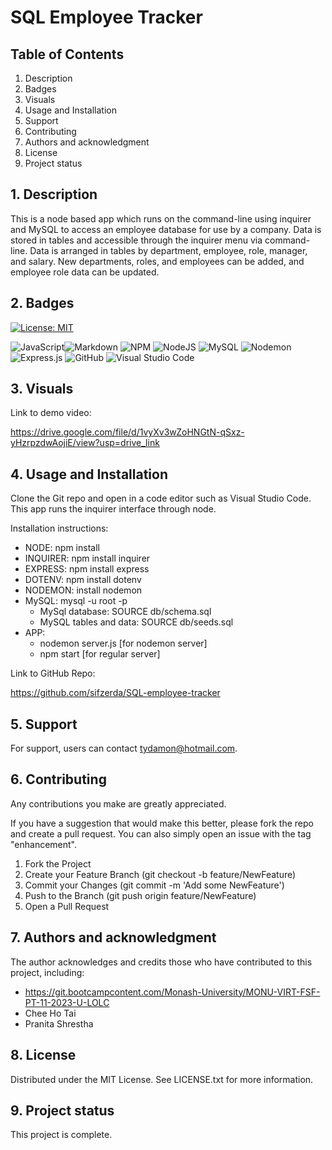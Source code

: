 # SQL Employee Tracker

## Table of Contents

1. Description
2. Badges
3. Visuals
4. Usage and Installation
5. Support
6. Contributing 
7. Authors and acknowledgment
8. License
9. Project status

## 1. Description

This is a node based app which runs on the command-line using inquirer and MySQL to access an employee database for use by a company. Data is stored in tables and accessible through the inquirer menu via command-line. Data is arranged in tables by department, employee, role, manager, and salary. New departments, roles, and employees can be added, and employee role data can be updated.

## 2. Badges

[![License: MIT](https://img.shields.io/badge/License-MIT-yellow.svg)](https://opensource.org/licenses/MIT)

![JavaScript](https://img.shields.io/badge/javascript-%23323330.svg?style=for-the-badge&logo=javascript&logoColor=%23F7DF1E)![Markdown](https://img.shields.io/badge/markdown-%23000000.svg?style=for-the-badge&logo=markdown&logoColor=white) ![NPM](https://img.shields.io/badge/NPM-%23CB3837.svg?style=for-the-badge&logo=npm&logoColor=white) ![NodeJS](https://img.shields.io/badge/node.js-6DA55F?style=for-the-badge&logo=node.js&logoColor=white) ![MySQL](https://img.shields.io/badge/mysql-%2300f.svg?style=for-the-badge&logo=mysql&logoColor=white) ![Nodemon](https://img.shields.io/badge/NODEMON-%23323330.svg?style=for-the-badge&logo=nodemon&logoColor=%BBDEAD) ![Express.js](https://img.shields.io/badge/express.js-%23404d59.svg?style=for-the-badge&logo=express&logoColor=%2361DAFB) ![GitHub](https://img.shields.io/badge/github-%23121011.svg?style=for-the-badge&logo=github&logoColor=white) ![Visual Studio Code](https://img.shields.io/badge/Visual%20Studio%20Code-0078d7.svg?style=for-the-badge&logo=visual-studio-code&logoColor=white)

## 3. Visuals

Link to demo video:

https://drive.google.com/file/d/1vyXv3wZoHNGtN-qSxz-yHzrpzdwAojiE/view?usp=drive_link

## 4. Usage and Installation

Clone the Git repo and open in a code editor such as Visual Studio Code. This app runs the inquirer interface through node. 

Installation instructions:

- NODE: npm install
- INQUIRER: npm install inquirer
- EXPRESS: npm install express
- DOTENV: npm install dotenv
- NODEMON: install nodemon
- MySQL: mysql -u root -p
    - MySql database: SOURCE db/schema.sql
    - MySQL tables and data: SOURCE db/seeds.sql
- APP: 
    * nodemon server.js [for nodemon server] 
    * npm start [for regular server]

Link to GitHub Repo:

https://github.com/sifzerda/SQL-employee-tracker

## 5. Support

For support, users can contact tydamon@hotmail.com.

## 6. Contributing

Any contributions you make are greatly appreciated.

If you have a suggestion that would make this better, please fork the repo and create a pull request. You can also simply open an issue with the tag "enhancement". 
1.	Fork the Project
2.	Create your Feature Branch (git checkout -b feature/NewFeature)
3.	Commit your Changes (git commit -m 'Add some NewFeature')
4.	Push to the Branch (git push origin feature/NewFeature)
5.	Open a Pull Request

## 7. Authors and acknowledgment

The author acknowledges and credits those who have contributed to this project, including:
*	https://git.bootcampcontent.com/Monash-University/MONU-VIRT-FSF-PT-11-2023-U-LOLC
*	Chee Ho Tai
*	Pranita Shrestha

## 8. License

Distributed under the MIT License. See LICENSE.txt for more information.

## 9. Project status

This project is complete.
